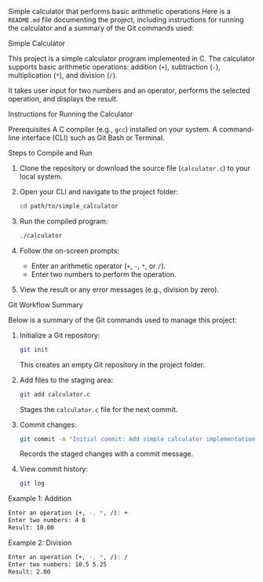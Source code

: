 Simple calculator that performs basic arithmetic operations
Here is a `README.md` file documenting the project, including instructions for running the calculator and a summary of the Git commands used:

Simple Calculator

This project is a simple calculator program implemented in C. The calculator supports basic arithmetic operations: addition (`+`), subtraction (`-`), multiplication (`*`), and division (`/`). 

It takes user input for two numbers and an operator, performs the selected operation, and displays the result.

Instructions for Running the Calculator

Prerequisites
A C compiler (e.g., `gcc`) installed on your system.
A command-line interface (CLI) such as Git Bash or Terminal.

Steps to Compile and Run
1. Clone the repository or download the source file (`calculator.c`) to your local system.
2. Open your CLI and navigate to the project folder:
   ```bash
   cd path/to/simple_calculator
   ```
3. Run the compiled program:
   ```bash
   ./calculator
   ```

4. Follow the on-screen prompts:
   - Enter an arithmetic operator (`+`, `-`, `*`, or `/`).
   - Enter two numbers to perform the operation.

5. View the result or any error messages (e.g., division by zero).


Git Workflow Summary

Below is a summary of the Git commands used to manage this project:

1. Initialize a Git repository:
   ```bash
   git init
   ```
   This creates an empty Git repository in the project folder.

2. Add files to the staging area:
   ```bash
   git add calculator.c
   ```
   Stages the `calculator.c` file for the next commit.

3. Commit changes:
   ```bash
   git commit -m "Initial commit: Add simple calculator implementation"
   ```
   Records the staged changes with a commit message.

4. View commit history:
   ```bash
   git log
   ```


Example 1: Addition
```bash
Enter an operation (+, -, *, /): +
Enter two numbers: 4 6
Result: 10.00
```

Example 2: Division
```bash
Enter an operation (+, -, *, /): /
Enter two numbers: 10.5 5.25
Result: 2.00
